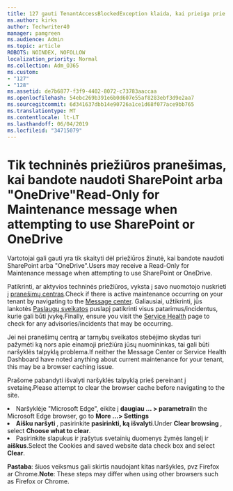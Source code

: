 ```yaml
---
title: 127 gauti TenantAccessBlockedException klaida, kai prieiga prie el. pašto?
ms.author: kirks
author: Techwriter40
manager: pamgreen
ms.audience: Admin
ms.topic: article
ROBOTS: NOINDEX, NOFOLLOW
localization_priority: Normal
ms.collection: Adm_O365
ms.custom:
- "127"
- "128"
ms.assetid: de7b6877-f3f9-4402-8072-c73783aaccaa
ms.openlocfilehash: 54ebc269b391e6b0d607e55af8283ebf3d9e2aa7
ms.sourcegitcommit: 6d341637dbb14e90726a1ce1d68f077ace9bb765
ms.translationtype: MT
ms.contentlocale: lt-LT
ms.lasthandoff: 06/04/2019
ms.locfileid: "34715079"
---
```

# <a name="read-only-for-maintenance-message-when-attempting-to-use-sharepoint-or-onedrive"></a><span data-ttu-id="64dff-102">Tik techninės priežiūros pranešimas, kai bandote naudoti SharePoint arba "OneDrive"</span><span class="sxs-lookup"><span data-stu-id="64dff-102">Read-Only for Maintenance message when attempting to use SharePoint or OneDrive</span></span>

<span data-ttu-id="64dff-103">Vartotojai gali gauti yra tik skaityti dėl priežiūros žinutė, kai bandote naudoti SharePoint arba "OneDrive".</span><span class="sxs-lookup"><span data-stu-id="64dff-103">Users may receive a Read-Only for Maintenance message when attempting to use SharePoint or OneDrive.</span></span>

<span data-ttu-id="64dff-104">Patikrinti, ar aktyvios techninės priežiūros, vyksta į savo nuomotojo nuskrieti į <a href="https://portal.office.com/adminportal/home#/MessageCenter">pranešimų centras</a>.</span><span class="sxs-lookup"><span data-stu-id="64dff-104">Check if there is active maintenance occurring on your tenant by navigating to the <a href="https://portal.office.com/adminportal/home#/MessageCenter">Message center</a>.</span></span> <span data-ttu-id="64dff-105">Galiausiai, užtikrinti, jūs lankotės <a href="https://portal.office.com/adminportal/home#/servicehealth">Paslaugų sveikatos</a> puslapį patikrinti visus patarimus/incidentus, kurie gali būti įvykę.</span><span class="sxs-lookup"><span data-stu-id="64dff-105">Finally, ensure you visit the <a href="https://portal.office.com/adminportal/home#/servicehealth">Service Health</a> page to check for any advisories/incidents that may be occurring.</span></span>

<span data-ttu-id="64dff-106">Jei nei pranešimų centrą ar tarnybų sveikatos stebėjimo skydas turi pažymėti ką nors apie einamoji priežiūra jūsų nuomininkas, tai gali būti naršyklės talpyklą problema.</span><span class="sxs-lookup"><span data-stu-id="64dff-106">If neither the Message Center or Service Health Dashboard have noted anything about current maintenance for your tenant, this may be a browser caching issue.</span></span>

<span data-ttu-id="64dff-107">Prašome pabandyti išvalyti naršyklės talpyklą prieš pereinant į svetainę.</span><span class="sxs-lookup"><span data-stu-id="64dff-107">Please attempt to clear the browser cache before navigating to the site.</span></span>

  <li><span data-ttu-id="64dff-108">Naršyklėje "Microsoft Edge", eikite į <strong>daugiau &hellip; &gt; parametrai</strong></span><span class="sxs-lookup"><span data-stu-id="64dff-108">In the Microsoft Edge browser, go to <strong>More &hellip;&gt; Settings</strong></span></span></li>  <li><span data-ttu-id="64dff-109"><strong>Aišku naršyti </strong>, pasirinkite <strong>pasirinkti, ką išvalyti</strong>.</span><span class="sxs-lookup"><span data-stu-id="64dff-109">Under <strong>Clear browsing </strong>, select <strong>Choose what to clear</strong>.</span></span></li>  <li><span data-ttu-id="64dff-110">Pasirinkite slapukus ir įrašytus svetainių duomenys žymės langelį ir <strong>aiškus</strong>.</span><span class="sxs-lookup"><span data-stu-id="64dff-110">Select the Cookies and saved website data check box and select <strong>Clear</strong>.</span></span></li>  </ol>  

<span data-ttu-id="64dff-111">**Pastaba**: šiuos veiksmus gali skirtis naudojant kitas naršykles, pvz Firefox ar Chrome.</span><span class="sxs-lookup"><span data-stu-id="64dff-111">**Note**: These steps may differ when using other browsers such as Firefox or Chrome.</span></span>

